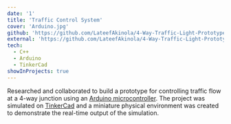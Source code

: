```yaml
---
date: '1'
title: 'Traffic Control System'
cover: 'Arduino.jpg'
github: 'https://github.com/LateefAkinola/4-Way-Traffic-Light-Prototype-with-Arduino'
external: 'https://github.com/LateefAkinola/4-Way-Traffic-Light-Prototype-with-Arduino'
tech:
  - C++
  - Arduino
  - TinkerCad
showInProjects: true
---
```


Researched and collaborated to build a prototype for controlling traffic flow at a 4-way junction using an [Arduino microcontroller](https://www.arduino.cc/). The project was simulated on [TinkerCad](http://tinkercad.com/) and a miniature physical environment was created to demonstrate the real-time output of the simulation.